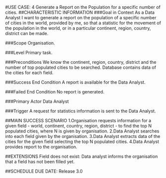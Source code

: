 #USE CASE: 4 Generate a Report on the Population for a specific number of cities.
##CHARACTERISTIC INFORMATION
###Goal in Context
As a Data Analyst I want to generate a report on the population of a specific number of cities in the world, provided by me, so that a statistic for the movement of the population in the world, or in a particular continent, region, country, district can be made.

###Scope
Organisation.

###Level
Primary task.

###Preconditions
We know the continent, region, country, district and the number of top populated cities to be searched. Database contains data of the cities for each field.

###Success End Condition
A report is available for the Data Analyst.

###Failed End Condition
No report is generated.

###Primary Actor
Data Analyst

###Trigger
A request for statistics information is sent to the Data Analyst.

##MAIN SUCCESS SCENARIO
1.Organisation requests information for a given field - world, continent, country, region, district - to find the top N populated cities, where N is given by organisation.
2.Data Analyst searches into each field given by the organisation.
3.Data Analyst extracts data of the cities for the given field selecting the top N populated cities.
4.Data Analyst provides report to the organisation.

##EXTENSIONS
Field does not exist:
Data analyst informs the organisation that a field has not been filled yet.

##SCHEDULE
DUE DATE: Release 3.0
